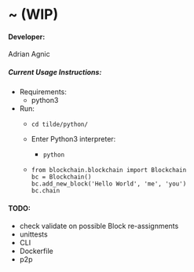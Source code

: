 # ~ (WIP)

#### Developer:
Adrian Agnic

##### Current Usage Instructions:
* Requirements:
  * python3
* Run:
  * ```commandline
    cd tilde/python/
    ```
  * Enter Python3 interpreter:
    * ```commandline
      python
      ```
  * ```commandline
    from blockchain.blockchain import Blockchain
    bc = Blockchain()
    bc.add_new_block('Hello World', 'me', 'you')
    bc.chain
    ```

#### TODO:
* check validate on possible Block re-assignments
* unittests
* CLI
* Dockerfile
* p2p

